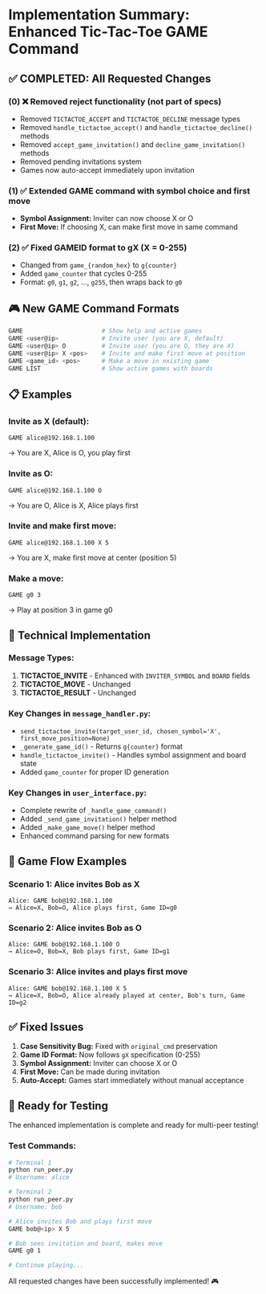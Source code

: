# Implementation Summary: Enhanced Tic-Tac-Toe GAME Command

## ✅ COMPLETED: All Requested Changes

### (0) ❌ Removed reject functionality (not part of specs)
- Removed `TICTACTOE_ACCEPT` and `TICTACTOE_DECLINE` message types
- Removed `handle_tictactoe_accept()` and `handle_tictactoe_decline()` methods
- Removed `accept_game_invitation()` and `decline_game_invitation()` methods
- Removed pending invitations system
- Games now auto-accept immediately upon invitation

### (1) ✅ Extended GAME command with symbol choice and first move
- **Symbol Assignment:** Inviter can now choose X or O
- **First Move:** If choosing X, can make first move in same command

### (2) ✅ Fixed GAMEID format to gX (X = 0-255)
- Changed from `game_{random_hex}` to `g{counter}`
- Added `game_counter` that cycles 0-255
- Format: `g0`, `g1`, `g2`, ..., `g255`, then wraps back to `g0`

## 🎮 New GAME Command Formats

```bash
GAME                      # Show help and active games
GAME <user@ip>            # Invite user (you are X, default)
GAME <user@ip> O          # Invite user (you are O, they are X)
GAME <user@ip> X <pos>    # Invite and make first move at position
GAME <game_id> <pos>      # Make a move in existing game
GAME LIST                 # Show active games with boards
```

## 📋 Examples

### Invite as X (default):
```
GAME alice@192.168.1.100
```
→ You are X, Alice is O, you play first

### Invite as O:
```
GAME alice@192.168.1.100 O
```
→ You are O, Alice is X, Alice plays first

### Invite and make first move:
```
GAME alice@192.168.1.100 X 5
```
→ You are X, make first move at center (position 5)

### Make a move:
```
GAME g0 3
```
→ Play at position 3 in game g0

## 🔧 Technical Implementation

### Message Types:
1. **TICTACTOE_INVITE** - Enhanced with `INVITER_SYMBOL` and `BOARD` fields
2. **TICTACTOE_MOVE** - Unchanged
3. **TICTACTOE_RESULT** - Unchanged

### Key Changes in `message_handler.py`:
- `send_tictactoe_invite(target_user_id, chosen_symbol='X', first_move_position=None)`
- `_generate_game_id()` - Returns `g{counter}` format
- `handle_tictactoe_invite()` - Handles symbol assignment and board state
- Added `game_counter` for proper ID generation

### Key Changes in `user_interface.py`:
- Complete rewrite of `_handle_game_command()`
- Added `_send_game_invitation()` helper method
- Added `_make_game_move()` helper method
- Enhanced command parsing for new formats

## 🎯 Game Flow Examples

### Scenario 1: Alice invites Bob as X
```
Alice: GAME bob@192.168.1.100
→ Alice=X, Bob=O, Alice plays first, Game ID=g0
```

### Scenario 2: Alice invites Bob as O
```
Alice: GAME bob@192.168.1.100 O
→ Alice=O, Bob=X, Bob plays first, Game ID=g1
```

### Scenario 3: Alice invites and plays first move
```
Alice: GAME bob@192.168.1.100 X 5
→ Alice=X, Bob=O, Alice already played at center, Bob's turn, Game ID=g2
```

## ✅ Fixed Issues

1. **Case Sensitivity Bug:** Fixed with `original_cmd` preservation
2. **Game ID Format:** Now follows `gX` specification (0-255)
3. **Symbol Assignment:** Inviter can choose X or O
4. **First Move:** Can be made during invitation
5. **Auto-Accept:** Games start immediately without manual acceptance

## 🚀 Ready for Testing

The enhanced implementation is complete and ready for multi-peer testing!

### Test Commands:
```bash
# Terminal 1
python run_peer.py
# Username: alice

# Terminal 2  
python run_peer.py
# Username: bob

# Alice invites Bob and plays first move
GAME bob@<ip> X 5

# Bob sees invitation and board, makes move
GAME g0 1

# Continue playing...
```

All requested changes have been successfully implemented! 🎮
